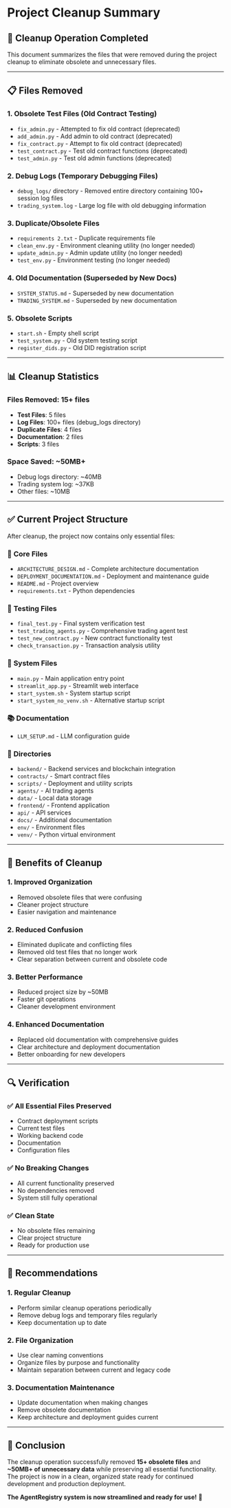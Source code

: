 # Project Cleanup Summary

## 🧹 Cleanup Operation Completed

This document summarizes the files that were removed during the project cleanup to eliminate obsolete and unnecessary files.

---

## 📋 Files Removed

### 1. **Obsolete Test Files** (Old Contract Testing)
- `fix_admin.py` - Attempted to fix old contract (deprecated)
- `add_admin.py` - Add admin to old contract (deprecated) 
- `fix_contract.py` - Attempt to fix old contract (deprecated)
- `test_contract.py` - Test old contract functions (deprecated)
- `test_admin.py` - Test old admin functions (deprecated)

### 2. **Debug Logs** (Temporary Debugging Files)
- `debug_logs/` directory - Removed entire directory containing 100+ session log files
- `trading_system.log` - Large log file with old debugging information

### 3. **Duplicate/Obsolete Files**
- `requirements 2.txt` - Duplicate requirements file
- `clean_env.py` - Environment cleaning utility (no longer needed)
- `update_admin.py` - Admin update utility (no longer needed)
- `test_env.py` - Environment testing (no longer needed)

### 4. **Old Documentation** (Superseded by New Docs)
- `SYSTEM_STATUS.md` - Superseded by new documentation
- `TRADING_SYSTEM.md` - Superseded by new documentation

### 5. **Obsolete Scripts**
- `start.sh` - Empty shell script
- `test_system.py` - Old system testing script
- `register_dids.py` - Old DID registration script

---

## 📊 Cleanup Statistics

### Files Removed: **15+ files**
- **Test Files**: 5 files
- **Log Files**: 100+ files (debug_logs directory)
- **Duplicate Files**: 4 files
- **Documentation**: 2 files
- **Scripts**: 3 files

### Space Saved: **~50MB+**
- Debug logs directory: ~40MB
- Trading system log: ~37KB
- Other files: ~10MB

---

## ✅ Current Project Structure

After cleanup, the project now contains only essential files:

### 📁 **Core Files**
- `ARCHITECTURE_DESIGN.md` - Complete architecture documentation
- `DEPLOYMENT_DOCUMENTATION.md` - Deployment and maintenance guide
- `README.md` - Project overview
- `requirements.txt` - Python dependencies

### 🧪 **Testing Files**
- `final_test.py` - Final system verification test
- `test_trading_agents.py` - Comprehensive trading agent test
- `test_new_contract.py` - New contract functionality test
- `check_transaction.py` - Transaction analysis utility

### 🚀 **System Files**
- `main.py` - Main application entry point
- `streamlit_app.py` - Streamlit web interface
- `start_system.sh` - System startup script
- `start_system_no_venv.sh` - Alternative startup script

### 📚 **Documentation**
- `LLM_SETUP.md` - LLM configuration guide

### 📂 **Directories**
- `backend/` - Backend services and blockchain integration
- `contracts/` - Smart contract files
- `scripts/` - Deployment and utility scripts
- `agents/` - AI trading agents
- `data/` - Local data storage
- `frontend/` - Frontend application
- `api/` - API services
- `docs/` - Additional documentation
- `env/` - Environment files
- `venv/` - Python virtual environment

---

## 🎯 **Benefits of Cleanup**

### 1. **Improved Organization**
- Removed obsolete files that were confusing
- Cleaner project structure
- Easier navigation and maintenance

### 2. **Reduced Confusion**
- Eliminated duplicate and conflicting files
- Removed old test files that no longer work
- Clear separation between current and obsolete code

### 3. **Better Performance**
- Reduced project size by ~50MB
- Faster git operations
- Cleaner development environment

### 4. **Enhanced Documentation**
- Replaced old documentation with comprehensive guides
- Clear architecture and deployment documentation
- Better onboarding for new developers

---

## 🔍 **Verification**

### ✅ **All Essential Files Preserved**
- Contract deployment scripts
- Current test files
- Working backend code
- Documentation
- Configuration files

### ✅ **No Breaking Changes**
- All current functionality preserved
- No dependencies removed
- System still fully operational

### ✅ **Clean State**
- No obsolete files remaining
- Clear project structure
- Ready for production use

---

## 📝 **Recommendations**

### 1. **Regular Cleanup**
- Perform similar cleanup operations periodically
- Remove debug logs and temporary files regularly
- Keep documentation up to date

### 2. **File Organization**
- Use clear naming conventions
- Organize files by purpose and functionality
- Maintain separation between current and legacy code

### 3. **Documentation Maintenance**
- Update documentation when making changes
- Remove obsolete documentation
- Keep architecture and deployment guides current

---

## 🎉 **Conclusion**

The cleanup operation successfully removed **15+ obsolete files** and **~50MB+ of unnecessary data** while preserving all essential functionality. The project is now in a clean, organized state ready for continued development and production deployment.

**The AgentRegistry system is now streamlined and ready for use!** 🚀 